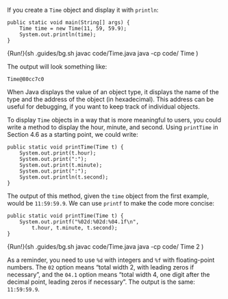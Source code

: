 If you create a `Time` object and display it with `println`:

```code
public static void main(String[] args) {
    Time time = new Time(11, 59, 59.9);
    System.out.println(time);
}
```

{Run!}(sh .guides/bg.sh javac code/Time.java java -cp code/ Time )



The output will look something like:

```code
Time@80cc7c0
```


When Java displays the value of an object type, it displays the name of the type and the address of the object (in hexadecimal).
This address can be useful for debugging, if you want to keep track of individual objects.

To display `Time` objects in a way that is more meaningful to users, you could write a method to display the hour, minute, and second.
Using `printTime` in Section 4.6 as a starting point, we could write:

```code
public static void printTime(Time t) {
    System.out.print(t.hour);
    System.out.print(":");
    System.out.print(t.minute);
    System.out.print(":");
    System.out.println(t.second);
}
```

The output of this method, given the `time` object from the first example, would be `11:59:59.9`.
We can use `printf` to make the code more concise:


```code
public static void printTime(Time t) {
    System.out.printf("%02d:%02d:%04.1f\n",
        t.hour, t.minute, t.second);
}
```

{Run!}(sh .guides/bg.sh javac code/Time.java java -cp code/ Time 2 )


As a reminder, you need to use `%d` with integers and `%f` with floating-point numbers.
The `02` option means “total width 2, with leading zeros if necessary”, and the `04.1` option means “total width 4, one digit after the decimal point, leading zeros if necessary”.
The output is the same: `11:59:59.9`.